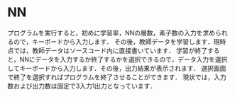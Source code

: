 # NN
 プログラムを実行すると，初めに学習率，NNの層数，素子数の入力を求められるので，キーボードから入力します．
 その後，教師データを学習します．現時点では，教師データはソースコード内に直接書いています．
 学習が終了すると，NNにデータを入力するか終了するかを選択できるので，データ入力を選択してキーボードから入力します．その後，出力結果が表示されます．
 選択画面で終了を選択すればプログラムを終了させることができます．
 現状では，入力数および出力数は固定で3入力1出力となっています．
